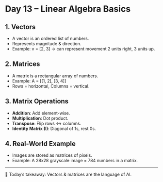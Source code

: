 # Day 13 – Linear Algebra Basics

## 1. Vectors
- A vector is an ordered list of numbers.
- Represents magnitude & direction.
- Example: v = [2, 3] → can represent movement 2 units right, 3 units up.

## 2. Matrices
- A matrix is a rectangular array of numbers.
- Example:
  A = [[1, 2],
       [3, 4]]
- Rows = horizontal, Columns = vertical.

## 3. Matrix Operations
- **Addition**: Add element-wise.
- **Multiplication**: Dot product.
- **Transpose**: Flip rows ↔ columns.
- **Identity Matrix (I)**: Diagonal of 1s, rest 0s.

## 4. Real-World Example
- Images are stored as matrices of pixels.
- Example: A 28x28 grayscale image = 784 numbers in a matrix.

---
📌 Today’s takeaway: Vectors & matrices are the language of AI.